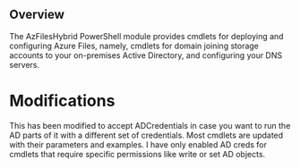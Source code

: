 ## Overview
The AzFilesHybrid PowerShell module provides cmdlets for deploying and configuring Azure Files, namely, cmdlets for domain joining storage accounts to your on-premises Active Directory, and configuring your DNS servers.

# Modifications
This has been modified to accept ADCredentials in case you want to run the AD parts of it with a different set of credentials. Most cmdlets are updated with their parameters and examples. I have only enabled AD creds for cmdlets that require specific permissions like write or set AD objects.
